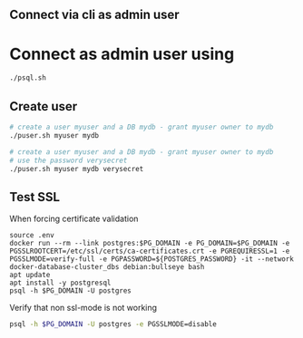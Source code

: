 ## Connect via cli as admin user

# Connect as admin user using

```bash
./psql.sh
```

## Create user

```bash
# create a user myuser and a DB mydb - grant myuser owner to mydb
./puser.sh myuser mydb
```

```bash
# create a user myuser and a DB mydb - grant myuser owner to mydb
# use the password verysecret
./puser.sh myuser mydb verysecret
```

## Test SSL

When forcing certificate validation

```
source .env
docker run --rm --link postgres:$PG_DOMAIN -e PG_DOMAIN=$PG_DOMAIN -e PGSSLROOTCERT=/etc/ssl/certs/ca-certificates.crt -e PGREQUIRESSL=1 -e PGSSLMODE=verify-full -e PGPASSWORD=${POSTGRES_PASSWORD} -it --network docker-database-cluster_dbs debian:bullseye bash
apt update
apt install -y postgresql
psql -h $PG_DOMAIN -U postgres
```

Verify that non ssl-mode is not working

```bash
psql -h $PG_DOMAIN -U postgres -e PGSSLMODE=disable
```
